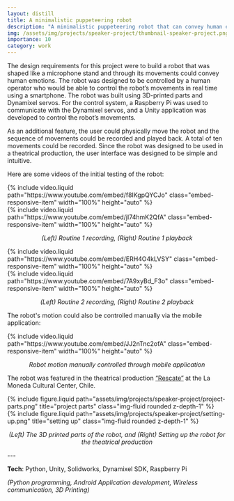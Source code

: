 ```yaml
---
layout: distill
title: A minimalistic puppeteering robot
description: "A minimalistic puppeteering robot that can convey human emotions. The robot was featured in the theatrical production <b><i>Rescate</i></b> at the La Moneda Cultural Center, Chile."
img: /assets/img/projects/speaker-project/thumbnail-speaker-project.png
importance: 10
category: work
---
```


The design requirements for this project were to build a robot that was shaped like a microphone stand and through its movements could convey human emotions. The robot was designed to be controlled by a human operator who would be able to control the robot’s movements in real time using a smartphone. The robot was built using 3D-printed parts and Dynamixel servos. For the control system, a Raspberry Pi was used to communicate with the Dynamixel servos, and a Unity application was developed to control the robot’s movements.

As an additional feature, the user could physically move the robot and the sequence of movements could be recorded and played back. A total of ten movements could be recorded. Since the robot was designed to be used in a theatrical production, the user interface was designed to be simple and intuitive.

Here are some videos of the initial testing of the robot:

<div class="row">
    <div class="col-md-6 mt-3">
        {% include video.liquid path="https://www.youtube.com/embed/f8IKgpQYCJo" class="embed-responsive-item" width="100%" height="auto" %}
    </div>
    <div class="col-md-6 mt-3">
        {% include video.liquid path="https://www.youtube.com/embed/jI74hmK2QfA" class="embed-responsive-item" width="100%" height="auto" %}
    </div>
</div>
<p align="center">
    <em>(Left) Routine 1 recording, (Right) Routine 1 playback</em>
</p>

<div class="row">
    <div class="col-md-6 mt-3">
        {% include video.liquid path="https://www.youtube.com/embed/ERH4O4kLVSY" class="embed-responsive-item" width="100%" height="auto" %}
    </div>
    <div class="col-md-6 mt-3">
        {% include video.liquid path="https://www.youtube.com/embed/7A9xyBd_F3o" class="embed-responsive-item" width="100%" height="auto" %}
    </div>
</div>
<p align="center">
    <em>(Left) Routine 2 recording, (Right) Routine 2 playback</em>
</p>

The robot's motion could also be controlled manually via the mobile application:

<div class="row justify-content-center align-items-center">
    <div class="col-md-8 mt-3">
        {% include video.liquid path="https://www.youtube.com/embed/JJ2nTnc2ofA" class="embed-responsive-item" width="100%" height="auto" %}
    </div>
</div>
<p align="center">
    <em>Robot motion manually controlled through mobile application</em>
</p>

The robot was featured in the theatrical production [“Rescate”](https://www.cclm.cl/actividades/rescate/) at the La Moneda Cultural Center, Chile.

<div class="row justify-content-sm-center">
    <div class="col-sm-7 mt-3 mt-md-0">
        {% include figure.liquid path="assets/img/projects/speaker-project/project-parts.png" title="project parts" class="img-fluid rounded z-depth-1" %}
    </div>
    <div class="col-sm-5 mt-3 mt-md-0">
        {% include figure.liquid path="assets/img/projects/speaker-project/setting-up.png" title="setting up" class="img-fluid rounded z-depth-1" %}
    </div>
</div>
<p align="center">
    <em>(Left) The 3D printed parts of the robot, and (Right) Setting up the robot for the theatrical production</em>
</p>
---

**Tech**: Python, Unity, Solidworks, Dynamixel SDK, Raspberry Pi

*(Python programming, Android Application development, Wireless communication, 3D Printing)*
